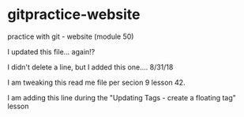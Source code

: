 # gitpractice-website
practice with git - website (module 50)

I updated this file... again!?

I didn't delete a line, but I added this one.... 8/31/18

I am tweaking this read me file per secion 9 lesson 42.

I am adding this line during the "Updating Tags - create a floating tag" lesson
